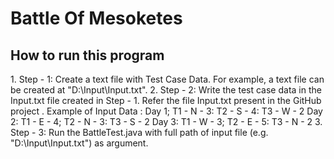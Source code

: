 # Battle Of Mesoketes
<h2>How to run this program</h2>
1. Step - 1: Create a text file with Test Case Data. For example, a text file can be created at "D:\Input\Input.txt".
2. Step - 2: Write the test case data in the Input.txt file created in Step - 1. Refer the file Input.txt present in the GitHub project . Example of Input Data : 
				Day 1; T1 - N - 3: T2 - S - 4: T3 - W - 2
				Day 2: T1 - E - 4; T2 - N - 3: T3 - S - 2
				Day 3: T1 - W - 3; T2 - E - 5: T3 - N - 2 
3. Step - 3: Run the BattleTest.java with full path of input file (e.g. "D:\Input\Input.txt") as argument.

